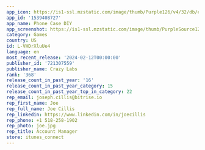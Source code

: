 ```yaml
---
app_icon: https://is1-ssl.mzstatic.com/image/thumb/Purple126/v4/32/db/e0/32dbe0a8-f552-a656-82f5-fd146cd5afef/AppIcon-1x_U007emarketing-0-7-0-0-85-220-0.png/1024x1024bb.png
app_id: '1539408727'
app_name: Phone Case DIY
app_screenshot: https://is1-ssl.mzstatic.com/image/thumb/PurpleSource126/v4/4a/0f/8c/4a0f8c39-2939-7741-ca6b-8e304f4039b2/8bfa16a7-0e43-4ad9-a3e0-68990d003b94_PhoneCaseDIY_XSmax_SS2_PhoneCaseDIY_storescreenshot_N0_1242x2688_.jpg/1242x2688bb.png
category: Games
country: US
id: L-VHDrXluUe4
language: en
most_recent_release: '2024-02-12T00:00:00'
publisher_id: '721307559'
publisher_name: Crazy Labs
rank: '368'
release_count_in_past_year: '16'
release_count_in_past_year_category: 15
release_count_in_past_year_top_in_category: 22
rep_email: joseph.cillis@bitrise.io
rep_first_name: Joe
rep_full_name: Joe Cillis
rep_linkedin: https://www.linkedin.com/in/joecillis
rep_phone: +1 518-258-1902
rep_photo: joe.jpg
rep_title: Account Manager
store: itunes_connect
---
```


